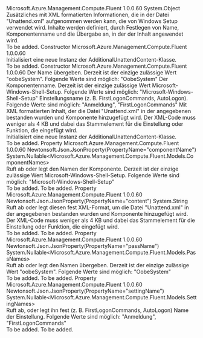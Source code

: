 <Type Name="AdditionalUnattendContent" FullName="Microsoft.Azure.Management.Compute.Fluent.Models.AdditionalUnattendContent">
  <TypeSignature Language="C#" Value="public class AdditionalUnattendContent" />
  <TypeSignature Language="ILAsm" Value=".class public auto ansi beforefieldinit AdditionalUnattendContent extends System.Object" />
  <TypeSignature Language="DocId" Value="T:Microsoft.Azure.Management.Compute.Fluent.Models.AdditionalUnattendContent" />
  <TypeSignature Language="VB.NET" Value="Public Class AdditionalUnattendContent" />
  <TypeSignature Language="F#" Value="type AdditionalUnattendContent = class" />
  <AssemblyInfo>
    <AssemblyName>Microsoft.Azure.Management.Compute.Fluent</AssemblyName>
    <AssemblyVersion>1.0.0.60</AssemblyVersion>
  </AssemblyInfo>
  <Base>
    <BaseTypeName>System.Object</BaseTypeName>
  </Base>
  <Interfaces />
  <Docs>
    <summary>
            Zusätzliches mit XML formatierten Informationen, die in der Datei "Unattend.xml" aufgenommen werden kann, die von Windows Setup verwendet wird. Inhalte werden definiert, durch Festlegen von Name, Komponentenname und die Übergabe an, in der der Inhalt angewendet wird.
            </summary>
    <remarks>To be added.</remarks>
  </Docs>
  <Members>
    <Member MemberName=".ctor">
      <MemberSignature Language="C#" Value="public AdditionalUnattendContent ();" />
      <MemberSignature Language="ILAsm" Value=".method public hidebysig specialname rtspecialname instance void .ctor() cil managed" />
      <MemberSignature Language="DocId" Value="M:Microsoft.Azure.Management.Compute.Fluent.Models.AdditionalUnattendContent.#ctor" />
      <MemberSignature Language="VB.NET" Value="Public Sub New ()" />
      <MemberType>Constructor</MemberType>
      <AssemblyInfo>
        <AssemblyName>Microsoft.Azure.Management.Compute.Fluent</AssemblyName>
        <AssemblyVersion>1.0.0.60</AssemblyVersion>
      </AssemblyInfo>
      <Parameters />
      <Docs>
        <summary>
            Initialisiert eine neue Instanz der AdditionalUnattendContent-Klasse.
            </summary>
        <remarks>To be added.</remarks>
      </Docs>
    </Member>
    <Member MemberName=".ctor">
      <MemberSignature Language="C#" Value="public AdditionalUnattendContent (Nullable&lt;Microsoft.Azure.Management.Compute.Fluent.Models.PassNames&gt; passName = null, Nullable&lt;Microsoft.Azure.Management.Compute.Fluent.Models.ComponentNames&gt; componentName = null, Nullable&lt;Microsoft.Azure.Management.Compute.Fluent.Models.SettingNames&gt; settingName = null, string content = null);" />
      <MemberSignature Language="ILAsm" Value=".method public hidebysig specialname rtspecialname instance void .ctor(valuetype System.Nullable`1&lt;valuetype Microsoft.Azure.Management.Compute.Fluent.Models.PassNames&gt; passName, valuetype System.Nullable`1&lt;valuetype Microsoft.Azure.Management.Compute.Fluent.Models.ComponentNames&gt; componentName, valuetype System.Nullable`1&lt;valuetype Microsoft.Azure.Management.Compute.Fluent.Models.SettingNames&gt; settingName, string content) cil managed" />
      <MemberSignature Language="DocId" Value="M:Microsoft.Azure.Management.Compute.Fluent.Models.AdditionalUnattendContent.#ctor(System.Nullable{Microsoft.Azure.Management.Compute.Fluent.Models.PassNames},System.Nullable{Microsoft.Azure.Management.Compute.Fluent.Models.ComponentNames},System.Nullable{Microsoft.Azure.Management.Compute.Fluent.Models.SettingNames},System.String)" />
      <MemberSignature Language="VB.NET" Value="Public Sub New (Optional passName As Nullable(Of PassNames) = null, Optional componentName As Nullable(Of ComponentNames) = null, Optional settingName As Nullable(Of SettingNames) = null, Optional content As String = null)" />
      <MemberSignature Language="F#" Value="new Microsoft.Azure.Management.Compute.Fluent.Models.AdditionalUnattendContent : Nullable&lt;Microsoft.Azure.Management.Compute.Fluent.Models.PassNames&gt; * Nullable&lt;Microsoft.Azure.Management.Compute.Fluent.Models.ComponentNames&gt; * Nullable&lt;Microsoft.Azure.Management.Compute.Fluent.Models.SettingNames&gt; * string -&gt; Microsoft.Azure.Management.Compute.Fluent.Models.AdditionalUnattendContent" Usage="new Microsoft.Azure.Management.Compute.Fluent.Models.AdditionalUnattendContent (passName, componentName, settingName, content)" />
      <MemberType>Constructor</MemberType>
      <AssemblyInfo>
        <AssemblyName>Microsoft.Azure.Management.Compute.Fluent</AssemblyName>
        <AssemblyVersion>1.0.0.60</AssemblyVersion>
      </AssemblyInfo>
      <Parameters>
        <Parameter Name="passName" Type="System.Nullable&lt;Microsoft.Azure.Management.Compute.Fluent.Models.PassNames&gt;" />
        <Parameter Name="componentName" Type="System.Nullable&lt;Microsoft.Azure.Management.Compute.Fluent.Models.ComponentNames&gt;" />
        <Parameter Name="settingName" Type="System.Nullable&lt;Microsoft.Azure.Management.Compute.Fluent.Models.SettingNames&gt;" />
        <Parameter Name="content" Type="System.String" />
      </Parameters>
      <Docs>
        <param name="passName">Der Name übergeben. Derzeit ist der einzige zulässige Wert "oobeSystem". Folgende Werte sind möglich: "OobeSystem"</param>
        <param name="componentName">Der Komponentenname. Derzeit ist der einzige zulässige Wert Microsoft-Windows-Shell-Setup. Folgende Werte sind möglich: "Microsoft-Windows-Shell-Setup"</param>
        <param name="settingName">Einstellungsname (z. B. FirstLogonCommands, AutoLogon). Folgende Werte sind möglich: "Anmeldung", "FirstLogonCommands"</param>
        <param name="content">Mit XML formatierten Inhalt, der die Datei "Unattend.xml" in der angegebenen bestanden wurden und Komponente hinzugefügt wird. Der XML-Code muss weniger als 4 KB und dabei das Stammelement für die Einstellung oder Funktion, die eingefügt wird.</param>
        <summary>
            Initialisiert eine neue Instanz der AdditionalUnattendContent-Klasse.
            </summary>
        <remarks>To be added.</remarks>
      </Docs>
    </Member>
    <Member MemberName="ComponentName">
      <MemberSignature Language="C#" Value="public Nullable&lt;Microsoft.Azure.Management.Compute.Fluent.Models.ComponentNames&gt; ComponentName { get; set; }" />
      <MemberSignature Language="ILAsm" Value=".property instance valuetype System.Nullable`1&lt;valuetype Microsoft.Azure.Management.Compute.Fluent.Models.ComponentNames&gt; ComponentName" />
      <MemberSignature Language="DocId" Value="P:Microsoft.Azure.Management.Compute.Fluent.Models.AdditionalUnattendContent.ComponentName" />
      <MemberSignature Language="VB.NET" Value="Public Property ComponentName As Nullable(Of ComponentNames)" />
      <MemberSignature Language="F#" Value="member this.ComponentName : Nullable&lt;Microsoft.Azure.Management.Compute.Fluent.Models.ComponentNames&gt; with get, set" Usage="Microsoft.Azure.Management.Compute.Fluent.Models.AdditionalUnattendContent.ComponentName" />
      <MemberType>Property</MemberType>
      <AssemblyInfo>
        <AssemblyName>Microsoft.Azure.Management.Compute.Fluent</AssemblyName>
        <AssemblyVersion>1.0.0.60</AssemblyVersion>
      </AssemblyInfo>
      <Attributes>
        <Attribute>
          <AttributeName>Newtonsoft.Json.JsonProperty(PropertyName="componentName")</AttributeName>
        </Attribute>
      </Attributes>
      <ReturnValue>
        <ReturnType>System.Nullable&lt;Microsoft.Azure.Management.Compute.Fluent.Models.ComponentNames&gt;</ReturnType>
      </ReturnValue>
      <Docs>
        <summary>
            Ruft ab oder legt den Namen der Komponente. Derzeit ist der einzige zulässige Wert Microsoft-Windows-Shell-Setup. Folgende Werte sind möglich: "Microsoft-Windows-Shell-Setup"
            </summary>
        <value>To be added.</value>
        <remarks>To be added.</remarks>
      </Docs>
    </Member>
    <Member MemberName="Content">
      <MemberSignature Language="C#" Value="public string Content { get; set; }" />
      <MemberSignature Language="ILAsm" Value=".property instance string Content" />
      <MemberSignature Language="DocId" Value="P:Microsoft.Azure.Management.Compute.Fluent.Models.AdditionalUnattendContent.Content" />
      <MemberSignature Language="VB.NET" Value="Public Property Content As String" />
      <MemberSignature Language="F#" Value="member this.Content : string with get, set" Usage="Microsoft.Azure.Management.Compute.Fluent.Models.AdditionalUnattendContent.Content" />
      <MemberType>Property</MemberType>
      <AssemblyInfo>
        <AssemblyName>Microsoft.Azure.Management.Compute.Fluent</AssemblyName>
        <AssemblyVersion>1.0.0.60</AssemblyVersion>
      </AssemblyInfo>
      <Attributes>
        <Attribute>
          <AttributeName>Newtonsoft.Json.JsonProperty(PropertyName="content")</AttributeName>
        </Attribute>
      </Attributes>
      <ReturnValue>
        <ReturnType>System.String</ReturnType>
      </ReturnValue>
      <Docs>
        <summary>
            Ruft ab oder legt diesen fest XML-Format, um die Datei "Unattend.xml" in der angegebenen bestanden wurden und Komponente hinzugefügt wird. Der XML-Code muss weniger als 4 KB und dabei das Stammelement für die Einstellung oder Funktion, die eingefügt wird.
            </summary>
        <value>To be added.</value>
        <remarks>To be added.</remarks>
      </Docs>
    </Member>
    <Member MemberName="PassName">
      <MemberSignature Language="C#" Value="public Nullable&lt;Microsoft.Azure.Management.Compute.Fluent.Models.PassNames&gt; PassName { get; set; }" />
      <MemberSignature Language="ILAsm" Value=".property instance valuetype System.Nullable`1&lt;valuetype Microsoft.Azure.Management.Compute.Fluent.Models.PassNames&gt; PassName" />
      <MemberSignature Language="DocId" Value="P:Microsoft.Azure.Management.Compute.Fluent.Models.AdditionalUnattendContent.PassName" />
      <MemberSignature Language="VB.NET" Value="Public Property PassName As Nullable(Of PassNames)" />
      <MemberSignature Language="F#" Value="member this.PassName : Nullable&lt;Microsoft.Azure.Management.Compute.Fluent.Models.PassNames&gt; with get, set" Usage="Microsoft.Azure.Management.Compute.Fluent.Models.AdditionalUnattendContent.PassName" />
      <MemberType>Property</MemberType>
      <AssemblyInfo>
        <AssemblyName>Microsoft.Azure.Management.Compute.Fluent</AssemblyName>
        <AssemblyVersion>1.0.0.60</AssemblyVersion>
      </AssemblyInfo>
      <Attributes>
        <Attribute>
          <AttributeName>Newtonsoft.Json.JsonProperty(PropertyName="passName")</AttributeName>
        </Attribute>
      </Attributes>
      <ReturnValue>
        <ReturnType>System.Nullable&lt;Microsoft.Azure.Management.Compute.Fluent.Models.PassNames&gt;</ReturnType>
      </ReturnValue>
      <Docs>
        <summary>
            Ruft ab oder legt den Namen übergeben. Derzeit ist der einzige zulässige Wert "oobeSystem". Folgende Werte sind möglich: "OobeSystem"
            </summary>
        <value>To be added.</value>
        <remarks>To be added.</remarks>
      </Docs>
    </Member>
    <Member MemberName="SettingName">
      <MemberSignature Language="C#" Value="public Nullable&lt;Microsoft.Azure.Management.Compute.Fluent.Models.SettingNames&gt; SettingName { get; set; }" />
      <MemberSignature Language="ILAsm" Value=".property instance valuetype System.Nullable`1&lt;valuetype Microsoft.Azure.Management.Compute.Fluent.Models.SettingNames&gt; SettingName" />
      <MemberSignature Language="DocId" Value="P:Microsoft.Azure.Management.Compute.Fluent.Models.AdditionalUnattendContent.SettingName" />
      <MemberSignature Language="VB.NET" Value="Public Property SettingName As Nullable(Of SettingNames)" />
      <MemberSignature Language="F#" Value="member this.SettingName : Nullable&lt;Microsoft.Azure.Management.Compute.Fluent.Models.SettingNames&gt; with get, set" Usage="Microsoft.Azure.Management.Compute.Fluent.Models.AdditionalUnattendContent.SettingName" />
      <MemberType>Property</MemberType>
      <AssemblyInfo>
        <AssemblyName>Microsoft.Azure.Management.Compute.Fluent</AssemblyName>
        <AssemblyVersion>1.0.0.60</AssemblyVersion>
      </AssemblyInfo>
      <Attributes>
        <Attribute>
          <AttributeName>Newtonsoft.Json.JsonProperty(PropertyName="settingName")</AttributeName>
        </Attribute>
      </Attributes>
      <ReturnValue>
        <ReturnType>System.Nullable&lt;Microsoft.Azure.Management.Compute.Fluent.Models.SettingNames&gt;</ReturnType>
      </ReturnValue>
      <Docs>
        <summary>
            Ruft ab, oder legt ihn fest (z. B. FirstLogonCommands, AutoLogon) Name der Einstellung.
            Folgende Werte sind möglich: "Anmeldung", "FirstLogonCommands"
            </summary>
        <value>To be added.</value>
        <remarks>To be added.</remarks>
      </Docs>
    </Member>
  </Members>
</Type>